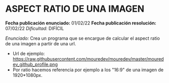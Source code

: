 # ASPECT RATIO DE UNA IMAGEN

**Fecha publicación enunciado:** 01/02/22
**Fecha publicación resolución:** 07/02/22
*Dificultad:* DIFÍCIL

*Enunciado:* Crea un programa que se encargue de calcular el aspect ratio de una imagen a partir de una url.

- Url de ejemplo: <https://raw.githubusercontent.com/mouredev/mouredev/master/mouredev_github_profile.png>
- Por ratio hacemos referencia por ejemplo a los "16:9" de una imagen de 1920*1080px.
